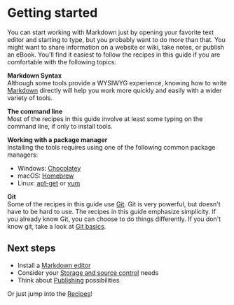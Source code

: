# Getting started

You can start working with Markdown just by opening your favorite text editor and starting to type, but you probably want to do more than that. You might want to 
share information on a website or wiki, take notes, or publish an eBook. You'll find it easiest to follow the recipes in this guide if you are comfortable with the following topics:

**Markdown Syntax**  
Although some tools provide a WYSIWYG experience, knowing how to write [Markdown](https://www.markdownguide.org/basic-syntax/) directly will help you work more quickly and easily with a wider variety of tools. 

**The command line**  
Most of the recipes in this guide involve at least some typing on the command line, if only to install tools. 

**Working with a package manager**  
Installing the tools requires using one of the following common package managers:

  - Windows: [Chocolatey](https://chocolatey.org/)
  - macOS: [Homebrew](https://brew.sh/)
  - Linux: [apt-get](https://help.ubuntu.com/community/AptGet/Howto) or [yum](http://yum.baseurl.org/)

**Git**  
Some of the recipes in this guide use [Git](https://git-scm.com/). Git is very powerful, but doesn't have to be hard to use. The recipes in this guide emphasize simplicity. If you already know Git, you can choose to do things differently. If you don't know git, take a look at [Git basics](../getting-started-git-basics).

## Next steps

- Install a [Markdown editor](../tools/tools-editors)
- Consider your [Storage and source control](../tools/tools-storage/) needs
- Think about [Publishing](../tools/tools-publishing) possibilities

Or just jump into the [Recipes](../recipes/)!



